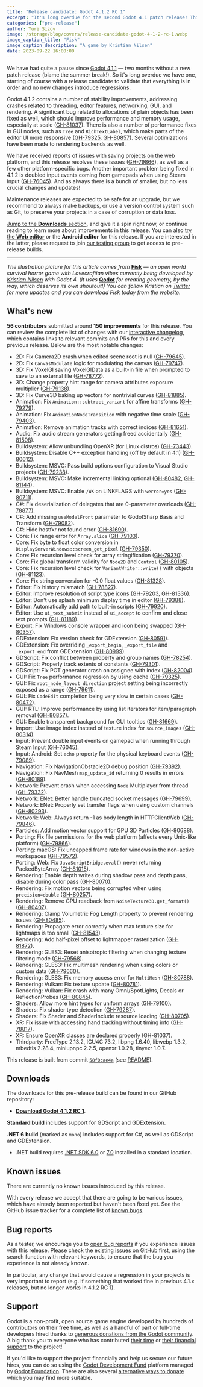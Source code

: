 ```yaml
---
title: "Release candidate: Godot 4.1.2 RC 1"
excerpt: "It's long overdue for the second Godot 4.1 patch release! This release candidate contains a number of important fixes, including performance and stability improvements, so let's give it a good test."
categories: ["pre-release"]
author: Yuri Sizov
image: /storage/blog/covers/release-candidate-godot-4-1-2-rc-1.webp
image_caption_title: "Fisk"
image_caption_description: "A game by Kristian Nilsen"
date: 2023-09-22 16:00:00
---
```


We have had quite a pause since [Godot 4.1.1](https://godotengine.org/article/maintenance-release-godot-4-1-1/) — two months without a new patch release (blame the summer break!). So it's long overdue we have one, starting of course with a release candidate to validate that everything is in order and no new changes introduce regressions.

Godot 4.1.2 contains a number of stability improvements, addressing crashes related to threading, editor features, networking, GUI, and rendering. A significant bug related to allocations of plain objects has been fixed as well, which should improve performance and memory usage, especially at scale ([GH-81037](https://github.com/godotengine/godot/pull/81037)). There is also a number of performance fixes in GUI nodes, such as `Tree` and `RichTextLabel`, which make parts of the editor UI more responsive ([GH-79325](https://github.com/godotengine/godot/pull/79325), [GH-80857](https://github.com/godotengine/godot/pull/80857)). Several optimizations have been made to rendering backends as well.

We have received reports of issues with saving projects on the web platform, and this release resolves these issues ([GH-79866](https://github.com/godotengine/godot/pull/79866)), as well as a few other platform-specific bugs. Another important problem being fixed in 4.1.2 is doubled input events coming from gamepads when using Steam Input ([GH-76045](https://github.com/godotengine/godot/pull/76045)). And as always there is a bunch of smaller, but no less crucial changes and updates!

Maintenance releases are expected to be safe for an upgrade, but we recommend to always make backups, or use a version control system such as Git, to preserve your projects in a case of corruption or data loss.

[Jump to the **Downloads** section](#downloads), and give it a spin right now, or continue reading to learn more about improvements in this release. You can also [try the **Web editor**](https://editor.godotengine.org/releases/4.1.2.rc1/) or the **Android editor** for this release. If you are interested in the latter, please request to join [our testing group](https://groups.google.com/g/godot-testers) to get access to pre-release builds.

-----

*The illustration picture for this article comes from* [**Fisk**](http://fiskthegame.com/) *— an open world survival horror game with Lovecraftian vibes currently being developed by [Kristian Nilsen](https://twitter.com/sajbear666) with Godot 4. (It uses* [**Qodot**](https://github.com/QodotPlugin/Qodot/) *for creating geometry, by the way, which deserves its own shoutout!) You can follow Kristian on [Twitter](https://twitter.com/sajbear666) for more updates and you can download Fisk today from the website.*

## What's new

**56 contributors** submitted around **150 improvements** for this release. You can review the complete list of changes with our [interactive changelog](https://godotengine.github.io/godot-interactive-changelog/#4.1.2-rc1), which contains links to relevant commits and PRs for this and every previous release. Below are the most notable changes:

- 2D: Fix Camera2D crash when edited scene root is null ([GH-79645](https://github.com/godotengine/godot/pull/79645)).
- 2D: Fix `CanvasModulate` logic for modulating the canvas ([GH-79747](https://github.com/godotengine/godot/pull/79747)).
- 3D: Fix VoxelGI saving VoxelGIData as a built-in file when prompted to save to an external file ([GH-78772](https://github.com/godotengine/godot/pull/78772)).
- 3D: Change property hint range for camera attributes exposure multiplier ([GH-79138](https://github.com/godotengine/godot/pull/79138)).
- 3D: Fix Curve3D baking up vectors for nontrivial curves ([GH-81885](https://github.com/godotengine/godot/pull/81885)).
- Animation: Fix `Animation::subtract_variant` for affine transforms ([GH-79279](https://github.com/godotengine/godot/pull/79279)).
- Animation: Fix `AnimationNodeTransition` with negative time scale ([GH-79403](https://github.com/godotengine/godot/pull/79403)).
- Animation: Remove animation tracks with correct indices ([GH-81651](https://github.com/godotengine/godot/pull/81651)).
- Audio: Fix audio stream generators getting freed accidentally ([GH-81508](https://github.com/godotengine/godot/pull/81508)).
- Buildsystem: Allow unbundling OpenXR (for Linux distros) ([GH-73443](https://github.com/godotengine/godot/pull/73443)).
- Buildsystem: Disable C++ exception handling (off by default in 4.1) ([GH-80612](https://github.com/godotengine/godot/pull/80612)).
- Buildsystem: MSVC: Pass build options configuration to Visual Studio projects ([GH-79238](https://github.com/godotengine/godot/pull/79238)).
- Buildsystem: MSVC: Make incremental linking optional ([GH-80482](https://github.com/godotengine/godot/pull/80482), [GH-81144](https://github.com/godotengine/godot/pull/81144)).
- Buildsystem: MSVC: Enable `/WX` on LINKFLAGS with `werror=yes` ([GH-80711](https://github.com/godotengine/godot/pull/80711)).
- C#: Fix deserialization of delegates that are 0-parameter overloads ([GH-78877](https://github.com/godotengine/godot/pull/78877)).
- C#: Add missing `useModelFront` parameter to GodotSharp Basis and Transform ([GH-79082](https://github.com/godotengine/godot/pull/79082)).
- C#: Hide hostfxr not found error ([GH-81690](https://github.com/godotengine/godot/pull/81690)).
- Core: Fix range error for `Array.slice` ([GH-79103](https://github.com/godotengine/godot/pull/79103)).
- Core: Fix byte to float color conversion in `DisplayServerWindows::screen_get_pixel` ([GH-79350](https://github.com/godotengine/godot/pull/79350)).
- Core: Fix recursion level check for array stringification ([GH-79370](https://github.com/godotengine/godot/pull/79370)).
- Core: Fix global transform validity for `Node2D` and `Control` ([GH-80105](https://github.com/godotengine/godot/pull/80105)).
- Core: Fix recursion level check for `VariantWriter::write()` with objects ([GH-81123](https://github.com/godotengine/godot/pull/81123)).
- Core: Fix string conversion for -0.0 float values ([GH-81328](https://github.com/godotengine/godot/pull/81328)).
- Editor: Fix history mismatch ([GH-78827](https://github.com/godotengine/godot/pull/78827)).
- Editor: Improve resolution of script type icons ([GH-79203](https://github.com/godotengine/godot/pull/79203), [GH-81336](https://github.com/godotengine/godot/pull/81336)).
- Editor: Don't use splash minimum display time in editor ([GH-79388](https://github.com/godotengine/godot/pull/79388)).
- Editor: Automatically add path to built-in scripts ([GH-79920](https://github.com/godotengine/godot/pull/79920)).
- Editor: Use `ui_text_submit` instead of `ui_accept` to confirm and close text prompts ([GH-81189](https://github.com/godotengine/godot/pull/81189)).
- Export: Fix Windows console wrapper and icon being swapped ([GH-80357](https://github.com/godotengine/godot/pull/80357)).
- GDExtension: Fix version check for GDExtension ([GH-80591](https://github.com/godotengine/godot/pull/80591)).
- GDExtension: Fix overriding `_export_begin`, `_export_file` and `_export_end` from GDExtension ([GH-80999](https://github.com/godotengine/godot/pull/80999)).
- GDScript: Fix conflict between property and group names ([GH-78254](https://github.com/godotengine/godot/pull/78254)).
- GDScript: Properly track extents of constants ([GH-79301](https://github.com/godotengine/godot/pull/79301)).
- GDScript: Fix POT generator crash on assignee with index ([GH-82004](https://github.com/godotengine/godot/pull/82004)).
- GUI: Fix `Tree` performance regression by using cache ([GH-79325](https://github.com/godotengine/godot/pull/79325)).
- GUI: Fix `root_node_layout_direction` project setting being incorrectly exposed as a range ([GH-79611](https://github.com/godotengine/godot/pull/79611)).
- GUI: Fix `CodeEdit` completion being very slow in certain cases ([GH-80472](https://github.com/godotengine/godot/pull/80472)).
- GUI: RTL: Improve performance by using list iterators for item/paragraph removal ([GH-80857](https://github.com/godotengine/godot/pull/80857)).
- GUI: Enable transparent background for GUI tooltips ([GH-81669](https://github.com/godotengine/godot/pull/81669)).
- Import: Use image index instead of texture index for `source_images` ([GH-80314](https://github.com/godotengine/godot/pull/80314)).
- Input: Prevent double input events on gamepad when running through Steam Input ([GH-76045](https://github.com/godotengine/godot/pull/76045)).
- Input: Android: Set `echo` property for the physical keyboard events ([GH-79089](https://github.com/godotengine/godot/pull/79089)).
- Navigation: Fix NavigationObstacle2D debug position ([GH-79392](https://github.com/godotengine/godot/pull/79392)).
- Navigation: Fix NavMesh `map_update_id` returning 0 results in errors ([GH-80189](https://github.com/godotengine/godot/pull/80189)).
- Network: Prevent crash when accessing `Node` Multiplayer from thread ([GH-79332](https://github.com/godotengine/godot/pull/79332)).
- Network: ENet: Better handle truncated socket messages ([GH-79699](https://github.com/godotengine/godot/pull/79699)).
- Network: ENet: Properly set transfer flags when using custom channels ([GH-80293](https://github.com/godotengine/godot/pull/80293)).
- Network: Web: Always return -1 as body length in HTTPClientWeb ([GH-79846](https://github.com/godotengine/godot/pull/79846)).
- Particles: Add motion vector support for GPU 3D Particles ([GH-80688](https://github.com/godotengine/godot/pull/80688)).
- Porting: Fix file permissions for the web platform (affects every Unix-like platform) ([GH-79866](https://github.com/godotengine/godot/pull/79866)).
- Porting: macOS: Fix uncapped frame rate for windows in the non-active workspaces ([GH-79572](https://github.com/godotengine/godot/pull/79572)).
- Porting: Web: Fix `JavaScriptBridge.eval()` never returning PackedByteArray ([GH-81015](https://github.com/godotengine/godot/pull/81015)).
- Rendering: Enable depth writes during shadow pass and depth pass, disable during color pass ([GH-80070](https://github.com/godotengine/godot/pull/80070)).
- Rendering: Fix motion vectors being corrupted when using `precision=double` ([GH-80257](https://github.com/godotengine/godot/pull/80257)).
- Rendering: Remove GPU readback from `NoiseTexture3D.get_format()` ([GH-80407](https://github.com/godotengine/godot/pull/80407)).
- Rendering: Clamp Volumetric Fog Length property to prevent rendering issues ([GH-80485](https://github.com/godotengine/godot/pull/80485)).
- Rendering: Propagate error correctly when max texture size for lightmaps is too small ([GH-81543](https://github.com/godotengine/godot/pull/81543)).
- Rendering: Add half-pixel offset to lightmapper rasterization ([GH-81872](https://github.com/godotengine/godot/pull/81872)).
- Rendering: GLES3: Reset anisotropic filtering when changing texture filtering mode ([GH-79568](https://github.com/godotengine/godot/pull/79568)).
- Rendering: GLES3: Fix multimesh rendering when using colors or custom data ([GH-79660](https://github.com/godotengine/godot/pull/79660)).
- Rendering: GLES3: Fix memory access error for `MultiMesh` ([GH-80788](https://github.com/godotengine/godot/pull/80788)).
- Rendering: Vulkan: Fix texture update ([GH-80781](https://github.com/godotengine/godot/pull/80781)).
- Rendering: Vulkan: Fix crash with many Omni/SpotLights, Decals or ReflectionProbes ([GH-80845](https://github.com/godotengine/godot/pull/80845)).
- Shaders: Allow more hint types for uniform arrays ([GH-79100](https://github.com/godotengine/godot/pull/79100)).
- Shaders: Fix shader type detection ([GH-79287](https://github.com/godotengine/godot/pull/79287)).
- Shaders: Fix Shader and ShaderInclude resource loading ([GH-80705](https://github.com/godotengine/godot/pull/80705)).
- XR: Fix issue with accessing hand tracking without timing info ([GH-78817](https://github.com/godotengine/godot/pull/78817)).
- XR: Ensure OpenXR classes are declared properly ([GH-81037](https://github.com/godotengine/godot/pull/81037)).
- Thirdparty: FreeType 2.13.2, ICU4C 73.2, libpng 1.6.40, libwebp 1.3.2, mbedtls 2.28.4, miniupnpc 2.2.5, openxr 1.0.28, tinyexr 1.0.7.

This release is built from commit [`58f0cae4a`](https://github.com/godotengine/godot/commit/58f0cae4af47adcac121cc220749ddbf778f4a81) (see [README](https://github.com/godotengine/godot-builds/releases/download/4.1.2-rc1/README.txt)).

## Downloads

The downloads for this pre-release build can be found in our GitHub repository:

* [**Download Godot 4.1.2 RC 1**](https://github.com/godotengine/godot-builds/releases/tag/4.1.2-rc1).

**Standard build** includes support for GDScript and GDExtension.

**.NET 6 build** (marked as `mono`) includes support for C#, as well as GDScript and GDExtension.
- .NET build requires [.NET SDK 6.0](https://dotnet.microsoft.com/en-us/download/dotnet/6.0) or [7.0](https://dotnet.microsoft.com/en-us/download/dotnet/7.0) installed in a standard location.

## Known issues

There are currently no known issues introduced by this release.

With every release we accept that there are going to be various issues, which have already been reported but haven't been fixed yet. See the GitHub issue tracker for a complete list of [known bugs](https://github.com/godotengine/godot/issues?q=is%3Aissue+is%3Aopen+label%3Abug+).

## Bug reports

As a tester, we encourage you to [open bug reports](https://github.com/godotengine/godot/issues) if you experience issues with this release. Please check the [existing issues on GitHub](https://github.com/godotengine/godot/issues) first, using the search function with relevant keywords, to ensure that the bug you experience is not already known.

In particular, any change that would cause a regression in your projects is very important to report (e.g. if something that worked fine in previous 4.1.x releases, but no longer works in 4.1.2 RC 1).

## Support

Godot is a non-profit, open source game engine developed by hundreds of contributors on their free time, as well as a handful of part or full-time developers hired thanks to [generous donations from the Godot community](https://fund.godotengine.org/). A big thank you to everyone who has contributed [their time](https://github.com/godotengine/godot/blob/master/AUTHORS.md) or [their financial support](https://github.com/godotengine/godot/blob/master/DONORS.md) to the project!

If you'd like to support the project financially and help us secure our future hires, you can do so using the [Godot Development Fund](https://fund.godotengine.org/) platform managed by [Godot Foundation](https://godot.foundation/). There are also several [alternative ways to donate](/donate) which you may find more suitable.
